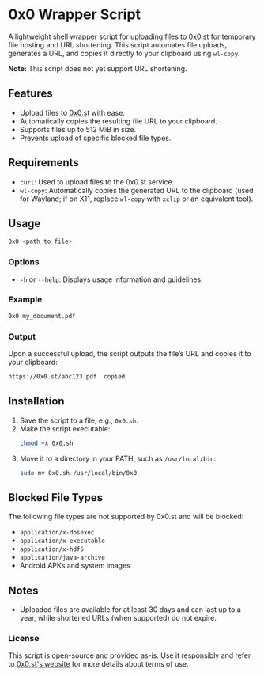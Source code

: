 
# 0x0 Wrapper Script

A lightweight shell wrapper script for uploading files to [0x0.st](https://0x0.st/) for temporary file hosting and URL shortening. This script automates file uploads, generates a URL, and copies it directly to your clipboard using `wl-copy`. 

**Note:** This script does not yet support URL shortening. 

## Features
- Upload files to [0x0.st](https://0x0.st/) with ease.
- Automatically copies the resulting file URL to your clipboard.
- Supports files up to 512 MiB in size.
- Prevents upload of specific blocked file types.

## Requirements
- `curl`: Used to upload files to the 0x0.st service.
- `wl-copy`: Automatically copies the generated URL to the clipboard (used for Wayland; if on X11, replace `wl-copy` with `xclip` or an equivalent tool).

## Usage
```bash
0x0 <path_to_file>
```

### Options
- `-h` or `--help`: Displays usage information and guidelines.

### Example
```bash
0x0 my_document.pdf
```

### Output
Upon a successful upload, the script outputs the file’s URL and copies it to your clipboard:
```bash
https://0x0.st/abc123.pdf  copied
```

## Installation
1. Save the script to a file, e.g., `0x0.sh`.
2. Make the script executable:
   ```bash
   chmod +x 0x0.sh
   ```
3. Move it to a directory in your PATH, such as `/usr/local/bin`:
   ```bash
   sudo mv 0x0.sh /usr/local/bin/0x0
   ```

## Blocked File Types
The following file types are not supported by 0x0.st and will be blocked:
- `application/x-dosexec`
- `application/x-executable`
- `application/x-hdf5`
- `application/java-archive`
- Android APKs and system images

## Notes
- Uploaded files are available for at least 30 days and can last up to a year, while shortened URLs (when supported) do not expire.


### License
This script is open-source and provided as-is. Use it responsibly and refer to [0x0.st's website](https://0x0.st/) for more details about terms of use. 


